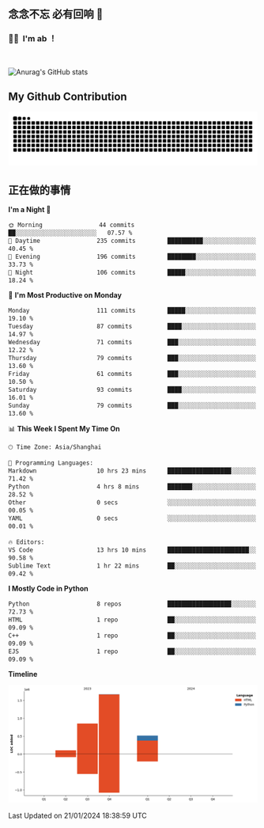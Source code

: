 ## 念念不忘 必有回响  👋
### 👨‍🔧&nbsp;&nbsp;I'm ab ！

<br>

![Anurag's GitHub stats](https://github-readme-stats.vercel.app/api?username=abinzzz&count_private=true&show_icons=true&theme=tokyonight)


## My Github Contribution
![](https://github.com/abinzzz/abinzzz/blob/output/github-contribution-grid-snake.svg)

## 正在做的事情

<!--START_SECTION:waka-->
**I'm a Night 🦉** 

```text
🌞 Morning                44 commits          ██░░░░░░░░░░░░░░░░░░░░░░░   07.57 % 
🌆 Daytime                235 commits         ██████████░░░░░░░░░░░░░░░   40.45 % 
🌃 Evening                196 commits         ████████░░░░░░░░░░░░░░░░░   33.73 % 
🌙 Night                  106 commits         █████░░░░░░░░░░░░░░░░░░░░   18.24 % 
```
📅 **I'm Most Productive on Monday** 

```text
Monday                   111 commits         █████░░░░░░░░░░░░░░░░░░░░   19.10 % 
Tuesday                  87 commits          ████░░░░░░░░░░░░░░░░░░░░░   14.97 % 
Wednesday                71 commits          ███░░░░░░░░░░░░░░░░░░░░░░   12.22 % 
Thursday                 79 commits          ███░░░░░░░░░░░░░░░░░░░░░░   13.60 % 
Friday                   61 commits          ███░░░░░░░░░░░░░░░░░░░░░░   10.50 % 
Saturday                 93 commits          ████░░░░░░░░░░░░░░░░░░░░░   16.01 % 
Sunday                   79 commits          ███░░░░░░░░░░░░░░░░░░░░░░   13.60 % 
```


📊 **This Week I Spent My Time On** 

```text
🕑︎ Time Zone: Asia/Shanghai

💬 Programming Languages: 
Markdown                 10 hrs 23 mins      ██████████████████░░░░░░░   71.42 % 
Python                   4 hrs 8 mins        ███████░░░░░░░░░░░░░░░░░░   28.52 % 
Other                    0 secs              ░░░░░░░░░░░░░░░░░░░░░░░░░   00.05 % 
YAML                     0 secs              ░░░░░░░░░░░░░░░░░░░░░░░░░   00.01 % 

🔥 Editors: 
VS Code                  13 hrs 10 mins      ███████████████████████░░   90.58 % 
Sublime Text             1 hr 22 mins        ██░░░░░░░░░░░░░░░░░░░░░░░   09.42 % 
```

**I Mostly Code in Python** 

```text
Python                   8 repos             ██████████████████░░░░░░░   72.73 % 
HTML                     1 repo              ██░░░░░░░░░░░░░░░░░░░░░░░   09.09 % 
C++                      1 repo              ██░░░░░░░░░░░░░░░░░░░░░░░   09.09 % 
EJS                      1 repo              ██░░░░░░░░░░░░░░░░░░░░░░░   09.09 % 
```



**Timeline**

![Lines of Code chart](https://raw.githubusercontent.com/abinzzz/abinzzz/main/assets/bar_graph.png)


 Last Updated on 21/01/2024 18:38:59 UTC
<!--END_SECTION:waka-->


